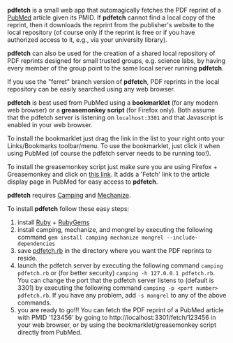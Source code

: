 **pdfetch** is a small web app that automagically fetches the PDF reprint of a [PubMed](http://www.ncbi.nlm.nih.gov/entrez/query.fcgi?db=pubmed) article given its PMID.
If **pdfetch** cannot find a local copy of the reprint, then it downloads the reprint from the publisher's website to the local repository (of course only if the reprint is free or if you have authorized access to it, e.g., via your university library).

**pdfetch** can also be used for the creation of a shared local repository of PDF reprints  designed for small trusted groups, e.g. science labs, by having every member of the group point to the same local server running **pdfetch**.

If you use the "ferret" branch version of **pdfetch**, PDF reprints in the local repository can be easily searched using any web browser.

**pdfetch** is best used from PubMed using a **bookmarklet** (for any modern web browser) or a **greasemonkey script** (for Firefox only). Both assume that the pdfetch server is listening on `localhost:3301` and that Javascript is enabled in your web browser.

To install the bookmarklet just drag the link in the list to your right onto your Links/Bookmarks toolbar/menu. To use the bookmarklet, just click it when using PubMed (of course the pdfetch server needs to be running too!).

To install the greasemonkey script just make sure you are using Firefox + Greasemonkey and click on [this link](http://pdfetch.googlecode.com/svn/trunk/pubmed2pdfetch.user.js). It adds a 'Fetch' link to the article display page in PubMed for easy access to **pdfetch**.

**pdfetch** requires [Camping](http://rubyforge.org/projects/camping/) and [Mechanize](http://rubyforge.org/projects/mechanize/).

To install **pdfetch** follow these easy steps:

  1. install [Ruby](http://www.ruby-lang.org/en/) +  [RubyGems](http://www.ruby-lang.org/en/libraries/#installing-rubygems)
  1. install camping, mechanize, and mongrel by executing the following command `gem install camping mechanize mongrel --include-dependencies`
  1. save [pdfetch.rb](http://pdfetch.googlecode.com/svn/trunk/pdfetch.rb) in the directory where you want the PDF reprints to reside.
  1. launch the pdfetch server by executing the following command `camping pdfetch.rb` or (for better security) `camping -h 127.0.0.1 pdfetch.rb`. You can change the port that the pdfetch server listens to (default is 3301) by executing the following command `camping -p <port number> pdfetch.rb`. If you have any problem, add `-s mongrel` to any of the above commands.
  1. you are ready to go!!! You can fetch the PDF reprint of a PubMed article with PMID '123456' by going to http://localhost:3301/fetch/123456 in your web browser, or by using the bookmarklet/greasemonkey script directly from PubMed.




























